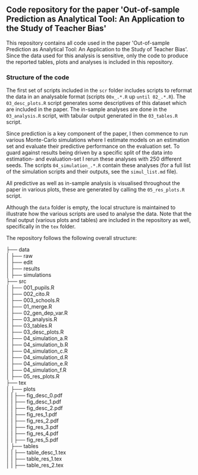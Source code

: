 ## Code repository for the paper 'Out-of-sample Prediction as Analytical Tool: An Application to the Study of Teacher Bias'

This repository contains all code used in the paper 'Out-of-sample Prediction as Analytical Tool: An Application to the Study of Teacher Bias'. Since the data used for this analysis is sensitive, only the code to produce the reported tables, plots and analyses is included in this repository.

### Structure of the code

The first set of scripts included in the `scr` folder includes scripts to reformat the data in an analysable format (scripts `00x_.*.R` up `until 02_.*.R`). The `03_desc_plots.R` script generates some descriptives of this dataset which are included in the paper. The in-sample analyses are done in the `03_analysis.R` script, with tabular output generated in the `03_tables.R` script.

Since prediction is a key component of the paper, I then commence to run various Monte-Carlo simulations where I estimate models on an estimation set and evaluate their predictive performance on the evaluation set. To guard against results being driven by a specific split of the data into estimation- and evaluation-set I rerun these analyses with 250 different seeds. The scripts `04_simulation_.*.R` contain these analyses (for a full list of the simulation scripts and their outputs, see the `simul_list.md` file).

All predictive as well as in-sample analysis is visualised throughout the paper in various plots, these are generated by calling the `05_res_plots.R` script.

Although the `data` folder is empty, the local structure is maintained to illustrate how the various scripts are used to analyse the data. Note that the final output (various plots and tables) are included in the repository as well, specifically in the `tex` folder.

The repository follows the following overall structure:

├── data  
│ ├── raw  
│ ├── edit  
│ ├── results  
│ ├── simulations  
├── src  
│ ├── 001_pupils.R  
│ ├── 002_cito.R  
│ ├── 003_schools.R  
│ ├── 01_merge.R  
│ ├── 02_gen_dep_var.R  
│ ├── 03_analysis.R  
│ ├── 03_tables.R  
│ ├── 03_desc_plots.R  
│ ├── 04_simulation_a.R  
│ ├── 04_simulation_b.R  
│ ├── 04_simulation_c.R  
│ ├── 04_simulation_d.R  
│ ├── 04_simulation_e.R  
│ ├── 04_simulation_f.R  
│ ├── 05_res_plots.R  
├── tex  
│ ├── plots  
│ | ├── fig_desc_0.pdf  
│ | ├── fig_desc_1.pdf  
│ | ├── fig_desc_2.pdf  
│ | ├── fig_res_1.pdf  
│ | ├── fig_res_2.pdf  
│ | ├── fig_res_3.pdf  
│ | ├── fig_res_4.pdf  
│ | ├── fig_res_5.pdf  
│ ├── tables  
│ | ├── table_desc_1.tex  
│ | ├── table_res_1.tex  
│ | ├── table_res_2.tex

